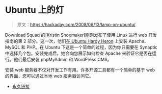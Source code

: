 # Ubuntu 上的灯

> 原文：<https://hackaday.com/2008/06/13/lamp-on-ubuntu/>

Download Squad 的[Kristin Shoemaker]刚刚发布了使用 Linux 进行 web 开发指南的第 2 部分。这一次，他们[在 Ubuntu Hardy Heron](http://www.downloadsquad.com/2008/06/13/flipping-the-linux-switch-linux-web-tools-pt-2-using-lamp-f/) 上安装 Apache、MySQL 和 PHP。在 Ubuntu 下这是一个简单的过程，因为你只需要在 Synaptic 中选择几个包。安装完成后，她会向您展示如何检查 Apache 来验证它是否在运行。他们最后安装 phpMyAdmin 和 WordPress CMS。

安装 web 服务器不仅对开发工作有用。许多开源工具都有一个简单的基于 web 的界面，您可以通过本地 web 服务器访问它。

*   [永久链接](http://www.downloadsquad.com/2008/06/13/flipping-the-linux-switch-linux-web-tools-pt-2-using-lamp-f/)